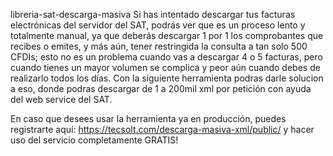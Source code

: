 libreria-sat-descarga-masiva
Si has intentado descargar tus facturas electrónicas del servidor del SAT, podrás ver que es un proceso lento y totalmente manual, ya que deberás descargar 1 por 1 los comprobantes que recibes o emites, y más aún, tener restringida la consulta a tan solo 500 CFDIs; esto no es un problema cuando vas a descargar 4 o 5 facturas, pero cuando tienes un mayor volumen se complica y peor aún cuando debes de realizarlo todos los días. Con la siguiente herramienta podras darle solucion a eso, donde podras descargar de 1 a 200mil xml por petición con ayuda del web service del SAT.

En caso que desees usar la herramienta ya en producción, puedes registrarte aquí: https://tecsolt.com/descarga-masiva-xml/public/ y hacer uso del servicio completamente GRATIS!